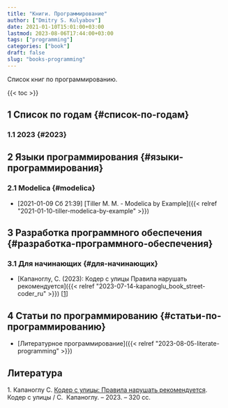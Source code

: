 ```yaml
---
title: "Книги. Программирование"
author: ["Dmitry S. Kulyabov"]
date: 2021-01-10T15:01:00+03:00
lastmod: 2023-08-06T17:44:00+03:00
tags: ["programming"]
categories: ["book"]
draft: false
slug: "books-programming"
---
```


Список книг по программированию.

<!--more-->

{{< toc >}}


## <span class="section-num">1</span> Список по годам {#список-по-годам}


### <span class="section-num">1.1</span> 2023 {#2023}


## <span class="section-num">2</span> Языки программирования {#языки-программирования}


### <span class="section-num">2.1</span> Modelica {#modelica}

-   <span class="timestamp-wrapper"><span class="timestamp">[2021-01-09 Сб 21:39] </span></span> [Tiller M. M. - Modelica by Example]({{< relref "2021-01-10-tiller-modelica-by-example" >}})


## <span class="section-num">3</span> Разработка программного обеспечения {#разработка-программного-обеспечения}


### <span class="section-num">3.1</span> Для начинающих {#для-начинающих}

-   [Капаноглу, С. (2023): Кодер с улицы Правила нарушать рекомендуется]({{< relref "2023-07-14-kapanoglu_book_street-coder_ru" >}}) [<a href="#citeproc_bib_item_1">1</a>]


## <span class="section-num">4</span> Статьи по программированию {#статьи-по-программированию}

-   [Литературное программирование]({{< relref "2023-08-05-literate-programming" >}})

## Литература

<div class="csl-bib-body">
  <div class="csl-entry"><a id="citeproc_bib_item_1"></a>1.	Капаноглу С. <a href="https://libgen.is/book/index.php?md5=18848C3E69DB737FCF8F225B23EEBD96">Кодер с улицы: Правила нарушать рекомендуется</a>. Кодер с улицы / С.  Капаноглу. – 2023. – 320 сс.</div>
</div>
